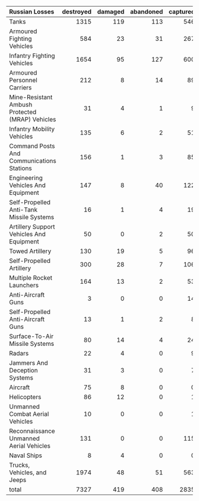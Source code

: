| Russian Losses                                   |   destroyed |   damaged |   abandoned |   captured |   total |
|:-------------------------------------------------|------------:|----------:|------------:|-----------:|--------:|
| Tanks                                            |        1315 |       119 |         113 |        546 |    2093 |
| Armoured Fighting Vehicles                       |         584 |        23 |          31 |        267 |     905 |
| Infantry Fighting Vehicles                       |        1654 |        95 |         127 |        600 |    2476 |
| Armoured Personnel Carriers                      |         212 |         8 |          14 |         89 |     323 |
| Mine-Resistant Ambush Protected  (MRAP) Vehicles |          31 |         4 |           1 |          9 |      45 |
| Infantry Mobility Vehicles                       |         135 |         6 |           2 |         51 |     194 |
| Command Posts And Communications Stations        |         156 |         1 |           3 |         85 |     245 |
| Engineering Vehicles And Equipment               |         147 |         8 |          40 |        122 |     317 |
| Self-Propelled Anti-Tank Missile Systems         |          16 |         1 |           4 |         19 |      40 |
| Artillery Support Vehicles And Equipment         |          50 |         0 |           2 |         50 |     102 |
| Towed Artillery                                  |         130 |        19 |           5 |         96 |     250 |
| Self-Propelled Artillery                         |         300 |        28 |           7 |        106 |     441 |
| Multiple Rocket Launchers                        |         164 |        13 |           2 |         53 |     232 |
| Anti-Aircraft Guns                               |           3 |         0 |           0 |         14 |      17 |
| Self-Propelled Anti-Aircraft Guns                |          13 |         1 |           2 |          8 |      24 |
| Surface-To-Air Missile Systems                   |          80 |        14 |           4 |         24 |     122 |
| Radars                                           |          22 |         4 |           0 |          9 |      35 |
| Jammers And Deception Systems                    |          31 |         3 |           0 |          7 |      41 |
| Aircraft                                         |          75 |         8 |           0 |          0 |      83 |
| Helicopters                                      |          86 |        12 |           0 |          1 |      99 |
| Unmanned Combat Aerial Vehicles                  |          10 |         0 |           0 |          1 |      11 |
| Reconnaissance Unmanned Aerial Vehicles          |         131 |         0 |           0 |        115 |     246 |
| Naval Ships                                      |           8 |         4 |           0 |          0 |      12 |
| Trucks, Vehicles, and Jeeps                      |        1974 |        48 |          51 |        563 |    2636 |
| total                                            |        7327 |       419 |         408 |       2835 |   10989 |